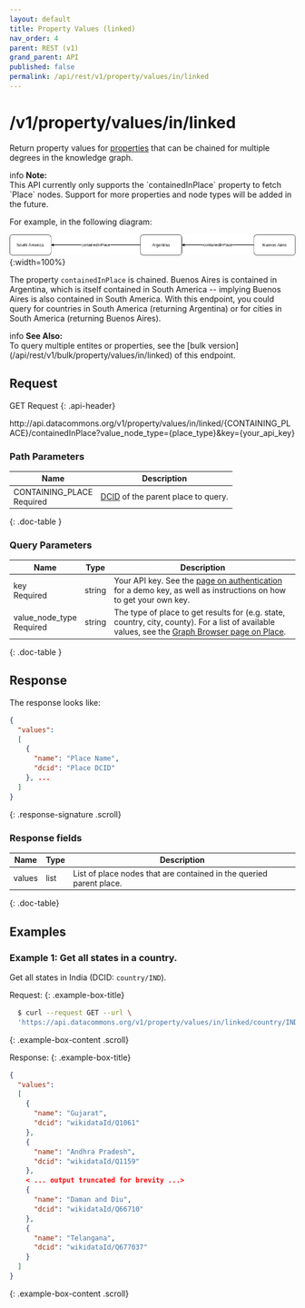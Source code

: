 ```yaml
---
layout: default
title: Property Values (linked)
nav_order: 4
parent: REST (v1)
grand_parent: API
published: false
permalink: /api/rest/v1/property/values/in/linked
---
```


# /v1/property/values/in/linked

Return property values for [properties](/glossary.html#property) that can be
chained for multiple degrees in the knowledge graph.

<div markdown="span" class="alert alert-info" role="alert">
   <span class="material-icons md-16">info </span><b>Note:</b><br />
   This API currently only supports the `containedInPlace` property to fetch `Place` nodes. Support for more properties and node types will be added in the future.
</div>

For example, in the following diagram:

![Example of a chained property](/assets/images/rest/property_value_direction_example.png){:width=100%}

The property `containedInPlace` is chained. Buenos Aires is contained in
Argentina, which is itself contained in South America -- implying Buenos Aires
is also contained in South America. With this endpoint, you could query for
countries in South America (returning Argentina) or for cities in South America
(returning Buenos Aires).

<div markdown="span" class="alert alert-warning" role="alert">
    <span class="material-icons md-16">info </span><b>See Also:</b><br />
    To query multiple entites or properties, see the [bulk version](/api/rest/v1/bulk/property/values/in/linked) of this endpoint.
</div>

## Request

GET Request
{: .api-header}

<div class="api-signature">
http://api.datacommons.org/v1/property/values/in/linked/{CONTAINING_PLACE}/containedInPlace?value_node_type={place_type}&key={your_api_key}
</div>

<script src="/assets/js/syntax_highlighting.js"></script>

### Path Parameters

| Name                                                | Description                   |
| --------------------------------------------------- | ----------------------------- |
| CONTAINING_PLACE <br /> <required-tag>Required</required-tag> | [DCID](/glossary.html#dcid) of the parent place to query.|
{: .doc-table }

### Query Parameters

| Name                                               | Type | Description               |
| -------------------------------------------------- | ---- | ------------------------- |
| key <br /> <required-tag>Required</required-tag>   | string | Your API key. See the [page on authentication](/api/rest/v1/getting_started#authentication) for a demo key, as well as instructions on how to get your own key. |
| value_node_type <br /> <required-tag>Required</required-tag> | string | The type of place to get results for (e.g. state, country, city, county). For a list of available values, see the [Graph Browser page on Place](https://datacommons.org/browser/Place).|
{: .doc-table }

## Response

The response looks like:

```json
{
  "values":
  [
    {
      "name": "Place Name",
      "dcid": "Place DCID"
    }, ...
  ]
}
```
{: .response-signature .scroll}

### Response fields

| Name     | Type   | Description                |
| -------- | ------ | -------------------------- |
| values    | list   | List of place nodes that are contained in the queried parent place. |
{: .doc-table}

## Examples

### Example 1: Get all states in a country.

Get all states in India (DCID: `country/IND`).

Request:
{: .example-box-title}
```bash
  $ curl --request GET --url \
  'https://api.datacommons.org/v1/property/values/in/linked/country/IND/containedInPlace?value_node_type=State&key=AIzaSyCTI4Xz-UW_G2Q2RfknhcfdAnTHq5X5XuI'
```
{: .example-box-content .scroll}

Response:
{: .example-box-title}
```json
{
  "values":
  [
    {
      "name": "Gujarat",
      "dcid": "wikidataId/Q1061"
    },
    {
      "name": "Andhra Pradesh",
      "dcid": "wikidataId/Q1159"
    },
    < ... output truncated for brevity ...>
    {
      "name": "Daman and Diu",
      "dcid": "wikidataId/Q66710"
    },
    {
      "name": "Telangana",
      "dcid": "wikidataId/Q677037"
    }
  ]
}
```
{: .example-box-content .scroll}
